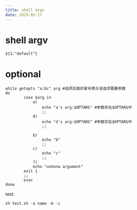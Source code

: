 ```yaml
---
title: shell argv
date: 2019-05-17
---
```

# shell argv

    ${1:"default"}

# optional

    while getopts "a:bc" arg #选项后面的冒号表示该选项需要参数
    do
            case $arg in
                a)
                    echo "a's arg:$OPTARG" #参数存在$OPTARG中
                    ;;
                d)
                    echo "d's arg:$OPTARG" #参数存在$OPTARG中
                    ;;

                b)
                    echo "b"
                    ;;
                c)
                    echo "c"
                    ;;
                ?)  
                echo "unkonw argument"
            exit 1
            ;;
            esac
    done

test:

    sh test.sh -a name -b -c